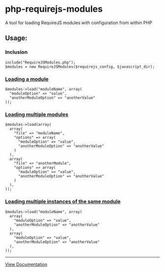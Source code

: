 # php-requirejs-modules
A tool for loading RequireJS modules with configuration from within PHP

## Usage:

### Inclusion
```
include("RequireJSModules.php");
$modules = new RequireJSModules($requirejs_config, $javascript_dir);
```

### [Loading a module](//danielrw7.github.io/php-requirejs-modules/classes/RequireJSModules.html#method_load)
```
$modules->load("moduleName", array(
  "moduleOption" => "value",
  "anotherModuleOption" => "anotherValue"
));
```

### [Loading multiple modules](//danielrw7.github.io/php-requirejs-modules/classes/RequireJSModules.html#method_load_multiple)
```
$modules->load(array(
  array(
    "file" => "moduleName",
    "options" => array(
      "moduleOption" => "value",
      "anotherModuleOption" => "anotherValue"
    )
  ),
  array(
    "file" => "anotherModule",
    "options" => array(
      "moduleOption" => "value",
      "anotherModuleOption" => "anotherValue"
    )
  ),
));
```

### [Loading multiple instances of the same module](//danielrw7.github.io/php-requirejs-modules/classes/RequireJSModules.html#method_load_multiple)
```
$modules->load("moduleName", array(
  array(
    "moduleOption" => "value",
    "anotherModuleOption" => "anotherValue"
  ),
  array(
    "moduleOption" => "value",
    "anotherModuleOption" => "anotherValue"
  ),
));
```

-----------
[View Documentation](//danielrw7.github.io/php-requirejs-modules/classes/RequireJSModules.html)
